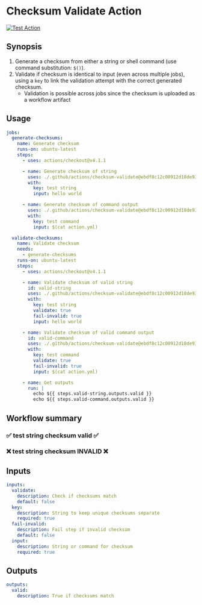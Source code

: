 # Checksum Validate Action

[![Test Action](https://github.com/JosiahSiegel/checksum-validate-action/actions/workflows/test_action.yml/badge.svg)](https://github.com/JosiahSiegel/checksum-validate-action/actions/workflows/test_action.yml)

## Synopsis

1. Generate a checksum from either a string or shell command (use command substitution: `$()`).
2. Validate if checksum is identical to input (even across multiple jobs), using a `key` to link the validation attempt with the correct generated checksum.
   * Validation is possible across jobs since the checksum is uploaded as a workflow artifact

## Usage

```yml
jobs:
  generate-checksums:
    name: Generate checksum
    runs-on: ubuntu-latest
    steps:
      - uses: actions/checkout@v4.1.1

      - name: Generate checksum of string
        uses: ./.github/actions/checksum-validate@ebdf8c12c00912d18de93c483b935d51582f9236
        with:
          key: test string
          input: hello world

      - name: Generate checksum of command output
        uses: ./.github/actions/checksum-validate@ebdf8c12c00912d18de93c483b935d51582f9236
        with:
          key: test command
          input: $(cat action.yml)

  validate-checksums:
    name: Validate checksum
    needs:
      - generate-checksums
    runs-on: ubuntu-latest
    steps:
      - uses: actions/checkout@v4.1.1

      - name: Validate checksum of valid string
        id: valid-string
        uses: ./.github/actions/checksum-validate@ebdf8c12c00912d18de93c483b935d51582f9236
        with:
          key: test string
          validate: true
          fail-invalid: true
          input: hello world

      - name: Validate checksum of valid command output
        id: valid-command
        uses: ./.github/actions/checksum-validate@ebdf8c12c00912d18de93c483b935d51582f9236
        with:
          key: test command
          validate: true
          fail-invalid: true
          input: $(cat action.yml)

      - name: Get outputs
        run: |
          echo ${{ steps.valid-string.outputs.valid }}
          echo ${{ steps.valid-command.outputs.valid }}
```

## Workflow summary

### ✅ test string checksum valid ✅

### ❌ test string checksum INVALID ❌

## Inputs

```yml
inputs:
  validate:
    description: Check if checksums match
    default: false
  key:
    description: String to keep unique checksums separate
    required: true
  fail-invalid:
    description: Fail step if invalid checksum
    default: false
  input:
    description: String or command for checksum
    required: true
```

## Outputs
```yml
outputs:
  valid:
    description: True if checksums match
```
